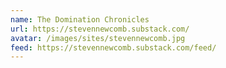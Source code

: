 ```yaml
---
name: The Domination Chronicles
url: https://stevennewcomb.substack.com/
avatar: /images/sites/stevennewcomb.jpg
feed: https://stevennewcomb.substack.com/feed/
---
```

